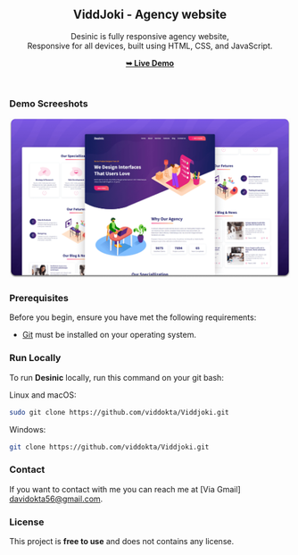 <div align="center">

  <h2 align="center">ViddJoki - Agency website</h2>

  Desinic is fully responsive agency website, <br />Responsive for all devices, built using HTML, CSS, and JavaScript.

  <a href="https://viddjoki.vercel.app/"><strong>➥ Live Demo</strong></a>

</div>

<br />

### Demo Screeshots

![Desinic Desktop Demo](./readme-images/desktop.png "Desktop Demo")

### Prerequisites

Before you begin, ensure you have met the following requirements:

* [Git](https://git-scm.com/downloads "Download Git") must be installed on your operating system.

### Run Locally

To run **Desinic** locally, run this command on your git bash:

Linux and macOS:

```bash
sudo git clone https://github.com/viddokta/Viddjoki.git
```

Windows:

```bash
git clone https://github.com/viddokta/Viddjoki.git
```

### Contact

If you want to contact with me you can reach me at [Via Gmail] <a href="mailto:davidokta56@gmail.com?">davidokta56@gmail.com</a>.

### License

This project is **free to use** and does not contains any license.
